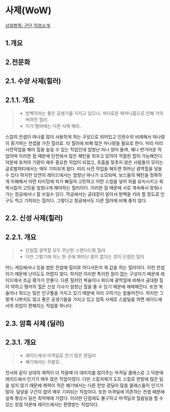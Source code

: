 # 사제(WoW) 

[상위항목: 군단 직업소개](README.md)

## 1.개요


## 2.전문화

## 2.1. 수양 사제(힐러)   
## 2.1.1. 개요  
>* 방벽이라는 좋은 공생기를 가지고 있으나. 까다로운 매커니즘으로 인해 거의 버려진 힐러.  
>* 이거 할바에는 다른 사제 해라..   
  
스킬의 컨셉이 마나를 많이 사용하게 하는 구성으로 되어있고 인원수의 비례해서 마나량이 증가하는 컨셉을 가진 힐러로. 타 힐러에 비해 많은 마나량을 필요로 한다. 미리 미리 사전작업을 해야 힐을 높일 수 있는 직업인데 엄청난 마나 양이 들며, 꽤나 번거러운 작업이며 이러한 점 때문에 던전에서 많은 패턴을 외우고 있어야 적절한 힐이 가능해진다. 덕분에 유저의 기량이 매우 중요한 직업이 되었고, 호흡을 맞추지 않은 사람들이 모이는 글로벌파티에서는 매우 기피되게 됬다. 미리 사전 작업을 해두면 뛰어난 광역힐을 넣을 수 있다 하지만 당연히 레이드에서는 엄청난 마나가 소모되며, 보스들의 패턴을 정확하게 이해해서 어떤 타이밍에 피가 빠질까 고민하고 어떤 스킬을 넣어 피를 유지시키고 회복시킬지 고민을 엄청나게 해야하는 힐러이다. 이러한 점 때문에 서로 계속해서 맞춰나가는 정공에서나 잘 쓰일수 있다. 막공에서는 공대장이 알아서 방벽을 키라 할 정도로 인구도 적고 기피되는 힐러다. 그렇다고 정공에서도 다른 힐러에 비해 좋지 않다.  

## 2.2. 신성 사제(힐러)

## 2.2.1. 개요
>*  단일힐 광역힐 모두 무난한 스탠다드형 힐러 
>*  다만 그렇기에 어느 한 곳에 뛰어난 점이 없다는 것이 단점인 힐러

어느 게임에서나 있을 법한 컨셉에 힐러로 어디서든지 제 값을 하는 힐러이다. 이런 컨셉이기 때문에 난이도도 어렵지 않다. 하지만 이러한 특이한 점이 없는 구성이기 떼문에 레이드에서 조금 평가가 안좋다. 다른 힐러인 복술이나 회드에 광역힐에 비해서 공대원 힐이 약하고 탱커의 힐은 신성 기사가 엄청난 힐을 줄 수 있기 때문에 애매해진다. 또한 복술이나 회드는 많은 인구풀을 가지고 있기 때문에 자리 구하기는 힘들어진다. 하지만 그렇게 나쁘지도 않고 좋은 공생기들을 가지고 있고 암흑 사제로 스왑딜을 하면 레이드에서의 취업이 편해지는 직업중 하나다.	
  
## 2.3. 암흑 사제 (딜러)
## 2.3.1. 개요 
>* 레이드에서 마격딜로 인기 많은 원딜러
>* 쐐기에서는 무쓸모..  

전사와 같이 상대의 체력이 더 적을때 더 데미지를 많이주는 마격딜 클래스로 그 덕분에 레이드에서 인기가 매우 많은 직업이었다. 다만 스킬자체가 도트 스킬로 한방에 많은 딜을 넣지 않기 때문에 체력이 적은 쐐기에서는 다른 한방 광딜이 많을 클래스들이 인기가 많아. 딜넣을 구간이 없어 매우 기피되는 직업이다. 또한 마격딜에 의존하는 컨셉 때문에 실제 평상시 딜은 최약체에 가깝다. 이러한 단점에도 불구하고 마격딜과 힐솹딜을 할 수 있는 장점 덕분에 레이드에서는 환영받는 직업이다. 
